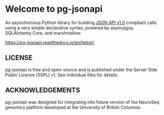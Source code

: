 Welcome to pg-jsonapi
=====================

An asynchronous Python library for building [JSON API v1.0](https://jsonapi.org/format/) 
compliant calls using a very simple declarative syntax, powered by asyncpgsa, 
SQLAlchemy Core, and marshmallow.


https://pg-jsonapi.readthedocs.io/en/latest/


LICENSE
-------

  pg-jsonapi is free and open-source and is published under
  the Server Side Public License (SSPL) v1. See individual files for
  details.


ACKNOWLEDGEMENTS
----------------

  pg-jsonapi was designed for integrating into future version of the NeuroSeq
  genomics platform developed at the University of British Columnia.



